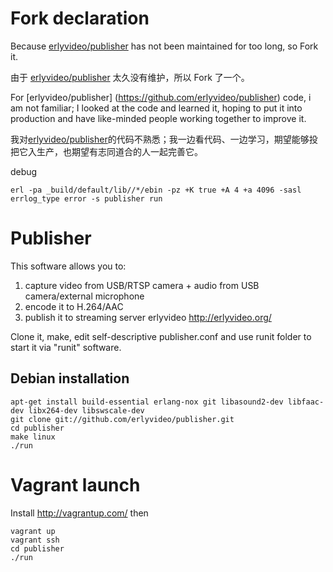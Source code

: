 
Fork declaration
=========

Because [erlyvideo/publisher](https://github.com/erlyvideo/publisher) has not been maintained for too long, so Fork it.

由于 [erlyvideo/publisher](https://github.com/erlyvideo/publisher) 太久没有维护，所以 Fork 了一个。


For [erlyvideo/publisher] (https://github.com/erlyvideo/publisher) code, i am not familiar; I looked at the code and learned it, hoping to put it into production and have like-minded people working together to improve it.

我对[erlyvideo/publisher](https://github.com/erlyvideo/publisher)的代码不熟悉；我一边看代码、一边学习，期望能够投把它入生产，也期望有志同道合的人一起完善它。

debug
```
erl -pa _build/default/lib//*/ebin -pz +K true +A 4 +a 4096 -sasl errlog_type error -s publisher run
```

Publisher
=========

This software allows you to:
1) capture video from USB/RTSP camera + audio from USB camera/external microphone
2) encode it to H.264/AAC
3) publish it to streaming server erlyvideo  http://erlyvideo.org/


Clone it, make, edit self-descriptive publisher.conf and use runit folder to start it via "runit" software.


Debian installation
-------------------

```
apt-get install build-essential erlang-nox git libasound2-dev libfaac-dev libx264-dev libswscale-dev
git clone git://github.com/erlyvideo/publisher.git
cd publisher
make linux
./run
```


Vagrant launch
==============

Install http://vagrantup.com/  then 

```
vagrant up
vagrant ssh
cd publisher
./run
```
